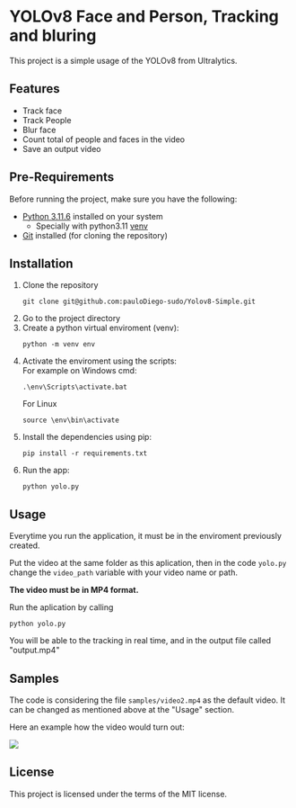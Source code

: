 # YOLOv8 Face and Person, Tracking and bluring

This project is a simple usage of the YOLOv8 from Ultralytics.

## Features

- Track face
- Track People
- Blur face
- Count total of people and faces in the video
- Save an output video

## Pre-Requirements
Before running the project, make sure you have the following:

- [Python 3.11.6](https://www.python.org/downloads/) installed on your system
   - Specially with python3.11 [venv](https://docs.python.org/3/library/venv.html) 
- [Git](https://git-scm.com/downloads) installed (for cloning the repository)

## Installation

1. Clone the repository
   ```
   git clone git@github.com:pauloDiego-sudo/Yolov8-Simple.git
   ```
2. Go to the project directory
3. Create a python virtual enviroment (venv):
   ```
   python -m venv env
   ```
4. Activate the enviroment using the scripts:   
   For example on Windows cmd:
   ```
   .\env\Scripts\activate.bat
   ```
   For Linux
   ```
   source \env\bin\activate
   ```
6. Install the dependencies using pip:
   ```
   pip install -r requirements.txt
   ```
7. Run the app:
   ```
   python yolo.py
   ```

## Usage
Everytime you run the application, it must be in the enviroment previously created.

Put the video at the same folder as this aplication, then in the code `yolo.py` change the `video_path` variable with your video name or path.

**The video must be in MP4 format.**

Run the aplication by calling 

```
python yolo.py
```
You will be able to the tracking in real time, and in the output file called "output.mp4"
## Samples

The code is considering the file `samples/video2.mp4` as the default video. It can be changed as mentioned above at the "Usage" section.

Here an example how the video would turn out:

![](https://github.com/pauloDiego-sudo/pauloDiego-sudo/blob/main/example.gif)

## License

This project is licensed under the terms of the MIT license.